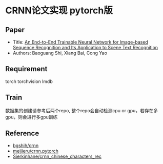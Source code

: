 # CRNN论文实现 pytorch版

## Paper
- Title: [An End-to-End Trainable Neural Network for Image-based Sequence Recognition and Its Application to Scene Text Recognition](https://arxiv.org/abs/1507.05717)
- Authors: Baoguang Shi, Xiang Bai, Cong Yao

## Requirement
torch
torchvision
lmdb

## Train
数据集的创建请参考后两个repo, 整个repo会自动检测cpu or gpu，若存在多gpu，则会进行多gpu训练

## Reference
- [bgshih/crnn](https://github.com/bgshih/crnn)
- [meijieru/crnn.pytorch](https://github.com/meijieru/crnn.pytorch)
- [Sierkinhane/crnn_chinese_characters_rec](https://github.com/Sierkinhane/crnn_chinese_characters_rec)